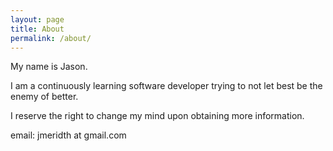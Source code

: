 ```yaml
---
layout: page
title: About
permalink: /about/
---
```


My name is Jason.

I am a continuously learning software developer trying to not let best be the enemy of better.

I reserve the right to change my mind upon obtaining more information.

email: jmeridth at gmail.com

